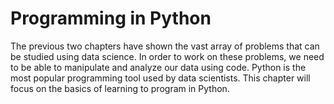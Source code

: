 Programming in Python
====================

The previous two chapters have shown the vast array of problems that can be studied using data science. In order to work on these problems, we need to be able to manipulate and analyze our data using code. Python is the most popular programming tool used by data scientists. This chapter will focus on the basics of learning to program in Python.
